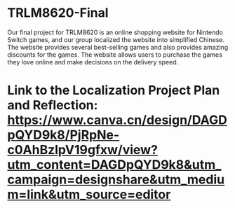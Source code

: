 # TRLM8620-Final
Our final project for TRLM8620 is an online shopping website for Nintendo Switch games, and our group localized the website into simplified Chinese. The website provides several best-selling games and also provides amazing discounts for the games. The website allows users to purchase the games they love online and make decisions on the delivery speed.
# Link to the Localization Project Plan and Reflection: https://www.canva.cn/design/DAGDpQYD9k8/PjRpNe-c0AhBzlpV19gfxw/view?utm_content=DAGDpQYD9k8&utm_campaign=designshare&utm_medium=link&utm_source=editor
